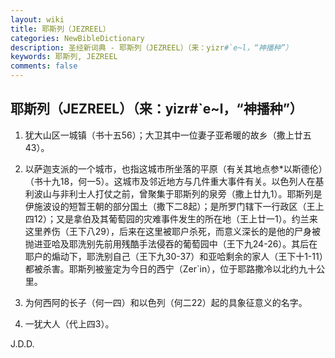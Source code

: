 ```yaml
---
layout: wiki
title: 耶斯列（JEZREEL）
categories: NewBibleDictionary
description: 圣经新词典 - 耶斯列（JEZREEL）（来：yizr#`e~l，“神播种”）
keywords: 耶斯列, JEZREEL
comments: false
---
```


## 耶斯列（JEZREEL）（来：yizr#`e~l，“神播种”）

1. 犹大山区一城镇（书十五56）；大卫其中一位妻子亚希暖的故乡（撒上廿五43）。

2. 以萨迦支派的一个城市，也指这城市所坐落的平原（有关其地点参*以斯德伦）（书十九18，何一5）。这城市及邻近地方与几件重大事件有关。以色列人在基利波山与非利士人打仗之前，曾聚集于耶斯列的泉旁（撒上廿九1）。耶斯列是伊施波设的短暂王朝的部分国土（撒下二8起）；是所罗门辖下一行政区（王上四12）；又是拿伯及其葡萄园的灾难事件发生的所在地（王上廿一1）。约兰来这里养伤（王下八29），后来在这里被耶户杀死，而意义深长的是他的尸身被抛进亚哈及耶洗别先前用残酷手法侵吞的葡萄园中（王下九24-26）。其后在耶户的煽动下，耶洗别自己（王下九30-37）和亚哈剩余的家人（王下十1-11）都被杀害。耶斯列被鉴定为今日的西宁（Zer`in），位于耶路撒冷以北约九十公里。

3. 为何西阿的长子（何一四）和以色列（何二22）起的具象征意义的名字。

4. 一犹大人（代上四3）。

J.D.D.








